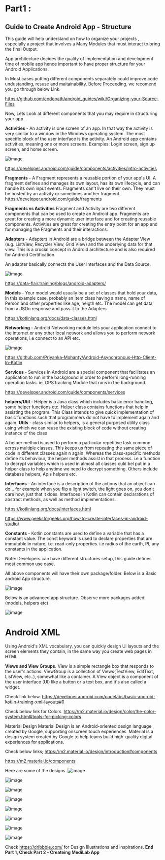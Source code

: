 


# Part1 :
## Guide to Create Android App - Structure
This guide will help understand on how to organize your projects , especially a project that involves a Many Modules that must 
interact to bring the final Output. 

App architecture decides the quality of implementation and development time of mobile app hence important to have proper structure for your Android Applications.

In Most cases putting different components separately could improve code undustanding, resuse and maitainability.
Before Proceeding, we recomend you go through below Link.

https://github.com/codepath/android_guides/wiki/Organizing-your-Source-Files

Now, Lets Look at different components that you may require in structuring your app.

**Activities** -  An activity is one screen of an app. In that way the activity is very similar to a window in the Windows operating system. The most specific block of the user interface is the activity. An Android app contains activities, meaning one or more screens. Examples: Login screen, sign up screen, and home screen.

![image](https://github.com/modcomlearning/Guide/assets/66998462/3ea54da4-2141-4abd-a08f-0a22c1acbd10)

https://developer.android.com/guide/components/activities/intro-activities

**Fragments** - A Fragment represents a reusable portion of your app's UI. A fragment defines and manages its own layout, has its own lifecycle, and can handle its own input events. Fragments can't live on their own. They must be hosted by an activity or sometimes another fragment.
https://developer.android.com/guide/fragments


**Fragments vs Activities**
Fragment and Activity are two different components that can be used to create an Android app. Fragments are great for creating a more dynamic user interface and for creating reusable components. Activities are great for creating the entry point for an app and for managing the Fragments and their interactions.


**Adapters** - Adapters in Android are a bridge between the Adapter View (e.g. ListView, Recycler View, Grid View) and the underlying data for that view. This is a crucial concept in Android architecture and is also required for Android Certification.

An adapter basically connects the User Interfaces and the Data Source.

![image](https://github.com/modcomlearning/Guide/assets/66998462/fb217a29-6b82-4b74-9d1e-3d0a795a5f1c)

https://data-flair.training/blogs/android-adapters/

**Models**  - Your model would usually be a set of classes that hold your data, 
In this example case, probably an Item class having a name, name of Person and other properties like age, heigth etc.
The model can get data from a JSOn response and pass it to the Adapters.

https://kotlinlang.org/docs/data-classes.html

**Networking** - Android Networking module lets your application connect to the internet or any other local network and allows you to perform network operations, i.e connect to an API etc.

![image](https://github.com/modcomlearning/Guide/assets/66998462/42a2bb37-e532-496e-bbe5-d079816aa455)

https://github.com/Priyanka-Mohanty/Android-Asynchronous-Http-Client-In-Kotlin


**Services** - Services in Android are a special component that facilitates an application to run in the background in order to perform long-running operation tasks. ie, GPS tracking Module that runs in the background.

https://developer.android.com/guide/components/services

**helpers/Util** - Helper is a Java class which includes basic error handling, some helper functions etc. Helper class contains functions that help in assisting the program. This Class intends to give quick implementation of basic functions such that programmers do not have to implement again and again.
**Utils** -  class similar to helpers, is a general purposed utility class using which we can reuse the existing block of code without creating instance of the class

A helper method is used to perform a particular repetitive task common across multiple classes. This keeps us from repeating the same piece of code in different classes again n again. Whereas the class-specific methods define its behaviour, the helper methods assist in that process. i.e a function to decrypt variables which is used in almost all classes culd bel put in a helper class to help anytime we need to decrypt something. Others include database helpers, Apis helpers etc.

**Interfaces** - An interface is a description of the actions that an object can do... for example when you flip a light switch, the light goes on, you don't care how, just that it does. 
Interfaces in Kotlin can contain declarations of abstract methods, as well as method implementations.

https://kotlinlang.org/docs/interfaces.html

https://www.geeksforgeeks.org/how-to-create-interfaces-in-android-studio/

**Constants** - Kotlin constants are used to define a variable that has a constant value. The const keyword is used to declare properties that are immutable in nature, i.e. read-only properties. i.e radius of the earth, PI, any constants in the application.

Note: Developers can have different structures setup, this guide defines most common use case.


All above components will have their own package/folder.
Below is a Basic android App structure.

![image](https://github.com/modcomlearning/Guide/assets/66998462/117665b1-d233-44e6-ae54-aedda69fdd19)


Below is an advanced app structure.
Observe more packages added.(models, helpers etc)

![image](https://github.com/modcomlearning/Guide/assets/66998462/7f4603c4-547c-4ffd-943c-2b50e7998090)


# Android XML
Using Android's XML vocabulary, you can quickly design UI layouts and the screen elements they contain, in the same way you create web pages in HTML

**Views and View Groups.**
View is a simple rectangle box that responds to the user's actions. ViewGroup is a collection of Views(TextView, EditText, ListView, etc..), somewhat like a container. A View object is a component of the user interface (UI) like a button or a text box, and it's also called a widget.

Check link below.
https://developer.android.com/codelabs/basic-android-kotlin-training-xml-layouts#0

Check below link for Colors.
https://m2.material.io/design/color/the-color-system.html#tools-for-picking-colors

Material Design
Material Design is an Android-oriented design language created by Google, supporting onscreen touch experiences.
Material is a design system created by Google to help teams build high-quality digital experiences for applications.

Check below links;
https://m2.material.io/design/introduction#components

https://m2.material.io/components

Here are some of the designs.
![image](https://github.com/modcomlearning/Guide/assets/66998462/36441d61-b123-4bfb-9042-079be7021075)

![image](https://github.com/modcomlearning/Guide/assets/66998462/25edef9c-f032-4d43-bf62-7d1b6065413c)

![image](https://github.com/modcomlearning/Guide/assets/66998462/6e0e4141-2fef-42a1-b195-f39180dacde0)

![image](https://github.com/modcomlearning/Guide/assets/66998462/73fe881c-cbf3-4cd5-a5cc-b8449c1659be)

![image](https://github.com/modcomlearning/Guide/assets/66998462/748c14b1-17a9-4da2-8b5f-b2aa85cd3a03)

![image](https://github.com/modcomlearning/Guide/assets/66998462/d1351709-9d79-4daa-923b-e0d0f91a24ac)

![image](https://github.com/modcomlearning/Guide/assets/66998462/05e0d546-9514-4f80-904a-ae5af59ec0e7)

![image](https://github.com/modcomlearning/Guide/assets/66998462/25e79179-5154-4344-8986-ce0ab7458112)

Check https://dribbble.com/  for Design Illustrations and inspirations.
**End Part 1, Check Part 2 -  Createing MediLab App**
